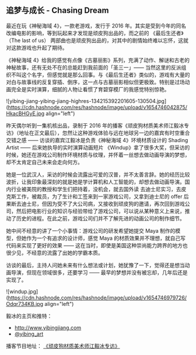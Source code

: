 ## 追梦与成长 - Chasing Dream

最近在玩《神秘海域 4》，一款老游戏，发行于 2016 年。其实是受到今年的同名改编电影的影响，等到玩起来才发现是顽皮狗出品的，而之前的 《最后生还者》（The last of us） 两部曲也是顽皮狗出品的，对其中的剧情始终难以忘怀，这就对这款游戏也升起了期待。

《神秘海域 4》给我的感觉有点像《古墓丽影》系列，充满了动作、解谜和古老的神秘故事，还有无处不在的总能赶到我前面的「圣三一」—— 当然这里的反派组织不叫这个名字，但感觉就是那么回事。与《最后生还者》类似的，游戏有大量的对白与故事线的反复穿插、倒序，这一点与古墓丽影相似但更极致。特别是过场动画完全是实时演算，细腻的人物让看惯了育碧穿模厂的我感觉特别惊艳。

![yibing-jiang-yibing-jiang-highres-134215392201605-130504.jpg](https://cdn.hashnode.com/res/hashnode/image/upload/v1654746042875/HkacBHGyE.jpg align="left")

昨天偶尔听到一集机核出品，录制于 2016 年的播客《顽皮狗材质美术师江毅冰专访》（地址在正文最后），忽然让这种游戏体验与远在地球另一边的嘉宾有时空重合交错之感 —— 访谈的嘉宾江毅冰是负责《神秘海域 4》环境材质设计的 Shading Artist —— 后来她执导的实时演算动画短片 《Windup》拿了很多大奖，但采访的时候，她还在游戏公司制作环境材质与纹理，并怀着一丝想去做动画导演的梦想，却不太肯定自己未来会走向何方。

她是一位武汉人，采访的时候会流露出可爱的汉普，并不太善言辞。她的经历比较波折，让我印象最深刻的就是她是学计算机和人工智能的，却想去做动画导演。国内行业被美院的教授和学生们把持着，没机会，就去国外读 去迪士尼实习，去皮克斯工作，被裁员，为了生计和工签来到一家游戏公司，又拿到迪士尼的 offer 后果断去迪士尼，但因为受不了大公司病，又接收到顽皮狗的邀请，再次回到游戏公司，然后把电影行业的知识与经验带给了游戏公司，可以说从某种意义上来说，推动了历史的进程。在此之前，游戏公司们并不了解先进的动画公司的制作细节。

她中间不经意的讲了一个小事情：游戏公司的研发希望她提交 Maya 制作的模型，但她作为一个有追求的设计师，感觉 Maya 的材质效果并不理想，就自己写代码来实现了更好的效果 —— 这在当时，即使是美国这种崇尚能力跨界的地方也很少见，不经意的流露了出她的学霸本质。

访谈的最后，主持人问她未来有什么想法或计划，她犹豫了一下，觉得还是想当动画导演，但现在领域很多，还要学习 —— 最早的梦想并没有被忘却，几年后还是实现了。

![windup.jpg](https://cdn.hashnode.com/res/hashnode/image/upload/v1654746979726/Odqr734KB.jpg align="left")

毅冰的主页和推特：
- http://www.yibingjiang.com 
- [@yibing_art](https://twitter.com/yibing_art)

播客节目地址：
[《顽皮狗材质美术师江毅冰专访》](https://www.gcores.com/radios/19409)
